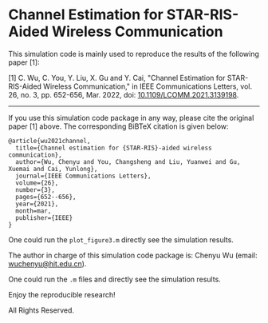 # Channel Estimation for STAR-RIS-Aided Wireless Communication
This simulation code is mainly used to reproduce the results of the following paper [1]:

[1] C. Wu, C. You, Y. Liu, X. Gu and Y. Cai, "Channel Estimation for STAR-RIS-Aided Wireless Communication," in IEEE Communications Letters, vol. 26, no. 3, pp. 652-656, Mar. 2022, doi: [10.1109/LCOMM.2021.3139198](https://ieeexplore.ieee.org/document/9664576).

***
If you use this simulation code package in any way, please cite the original paper [1] above. The corresponding BiBTeX citation is given below:
```
@article{wu2021channel,
  title={Channel estimation for {STAR-RIS}-aided wireless communication},
  author={Wu, Chenyu and You, Changsheng and Liu, Yuanwei and Gu, Xuemai and Cai, Yunlong},
  journal={IEEE Communications Letters},
  volume={26},
  number={3},
  pages={652--656},
  year={2021},
  month=mar,
  publisher={IEEE}
}
```
One could run the `plot_figure3.m` directly see the simulation results. 

The author in charge of this simulation code package is: Chenyu Wu (email: wuchenyu@hit.edu.cn).

One could run the `.m` files and directly see the simulation results. 


Enjoy the reproducible research!

All Rights Reserved. 


